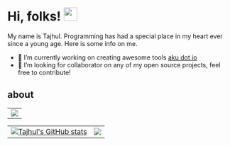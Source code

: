 # Hi, folks! <img src="https://raw.githubusercontent.com/MartinHeinz/MartinHeinz/master/wave.gif" width="30px">

My name is Tajhul. Programming has had a special place in my heart ever since a young age. Here is some info on me.

  - 🔭 I’m currently working on creating awesome tools [aku dot io](https://aku.io)
  - 👯 I’m looking for collaborator on any of my open source projects, feel free to contribute!

<!--
**tajhulfaijin/tajhulfaijin** is a ✨ _special_ ✨ repository because its `README.md` (this file) appears on your GitHub profile.

Here are some ideas to get you started:

- 🔭 I’m currently working on ...
- 🌱 I’m currently learning ...

- 🤔 I’m looking for help with ...
- 💬 Ask me about ...
- 📫 How to reach me: ...
- 😄 Pronouns: ...
- ⚡ Fun fact: ...
-->

## about


||
| ------------- |
| ![](https://github-profile-summary-cards.vercel.app/api/cards/profile-details?username=tajhulfaijin&theme=vue) |

<!-- ||
| ------------- |
| [![Tajhul's GitHub stats](https://github-readme-stats.vercel.app/api?username=tajhulfaijin&hide=prs,contribs&count_private=true&show_icons=true&theme=vue)](https://github.com/tajhulfaijin/github-readme-stats) | -->


|||
| ------------- | ------------- |
| [![Tajhul's GitHub stats](https://github-readme-stats.vercel.app/api?username=tajhulfaijin&hide=prs,contribs&count_private=true&show_icons=true&theme=vue)](https://github.com/tajhulfaijin/github-readme-stats) | ![](https://github-profile-summary-cards.vercel.app/api/cards/repos-per-language?username=tajhulfaijin&theme=vue) |
